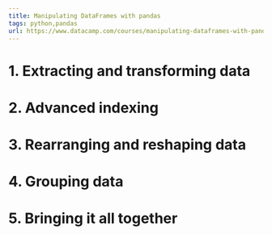 ```yaml
---
title: Manipulating DataFrames with pandas
tags: python,pandas
url: https://www.datacamp.com/courses/manipulating-dataframes-with-pandas
---
```


# 1. Extracting and transforming data

# 2. Advanced indexing

# 3. Rearranging and reshaping data

# 4. Grouping data

# 5. Bringing it all together

